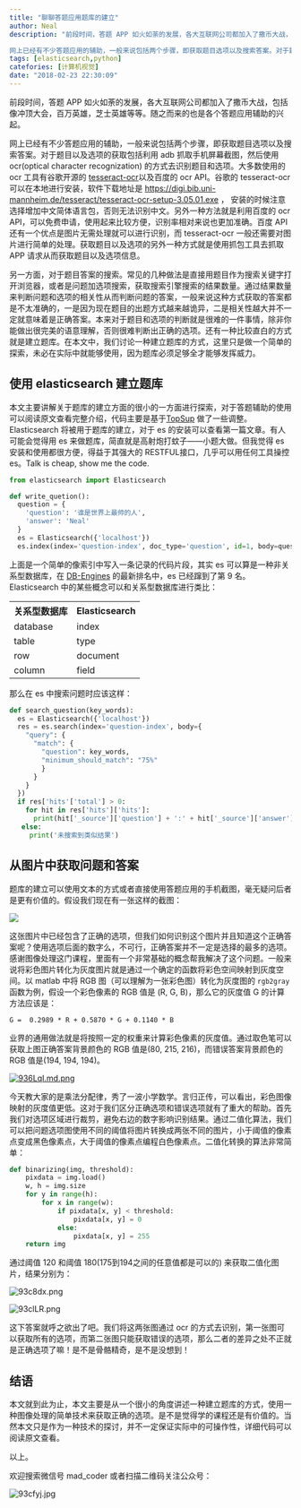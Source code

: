 ```yaml
---
title: "聊聊答题应用题库的建立"
author: Neal
description: "前段时间，答题 APP 如火如荼的发展，各大互联网公司都加入了撒币大战，包括像冲顶大会，百万英雄，芝士英雄等等。随之而来的也是各个答题应用辅助的兴起。

网上已经有不少答题应用的辅助，一般来说包括两个步骤，即获取题目选项以及搜索答案。对于题目以及选项的获取包括利用 adb 抓取手机屏幕截图，然后使用 ocr(optical character recognization) 的方式去识别题目和选项。..."
tags: [elasticsearch,python]
catefories: [计算机视觉]
date: "2018-02-23 22:30:09"
---
```

前段时间，答题 APP 如火如荼的发展，各大互联网公司都加入了撒币大战，包括像冲顶大会，百万英雄，芝士英雄等等。随之而来的也是各个答题应用辅助的兴起。

网上已经有不少答题应用的辅助，一般来说包括两个步骤，即获取题目选项以及搜索答案。对于题目以及选项的获取包括利用 adb 抓取手机屏幕截图，然后使用 ocr(optical character recognization) 的方式去识别题目和选项。大多数使用的 ocr 工具有谷歌开源的 [tesseract-ocr](https://github.com/tesseract-ocr/tesseract)以及百度的 ocr API。谷歌的 tesseract-ocr 可以在本地进行安装，软件下载地址是 https://digi.bib.uni-mannheim.de/tesseract/tesseract-ocr-setup-3.05.01.exe ， 安装的时候注意选择增加中文简体语言包，否则无法识别中文。另外一种方法就是利用百度的 ocr API，可以免费申请，使用起来比较方便，识别率相对来说也更加准确。百度 API 还有一个优点是图片无需处理就可以进行识别，而 tesseract-ocr 一般还需要对图片进行简单的处理。获取题目以及选项的另外一种方式就是使用抓包工具去抓取 APP 请求从而获取题目以及选项信息。

另一方面，对于题目答案的搜索。常见的几种做法是直接用题目作为搜索关键字打开浏览器，或者是问题加选项搜索，获取搜索引擎搜索的结果数量。通过结果数量来判断问题和选项的相关性从而判断问题的答案，一般来说这种方式获取的答案都是不太准确的，一是因为现在题目的出题方式越来越诡异，二是相关性越大并不一定就意味着是正确答案。本来对于题目和选项的判断就是很难的一件事情，除非你能做出很完美的语意理解，否则很难判断出正确的选项。还有一种比较直白的方式就是建立题库。在本文中，我们讨论一种建立题库的方式，这里只是做一个简单的探索，未必在实际中就能够使用，因为题库必须足够全才能够发挥威力。

## 使用 elasticsearch 建立题库
本文主要讲解关于题库的建立方面的很小的一方面进行探索，对于答题辅助的使用可以阅读原文查看完整介绍，代码主要是基于[TopSup](https://github.com/Skyexu/TopSup) 做了一些调整。Elasticsearch 将被用于题库的建立，对于 es 的安装可以查看第一篇文章。有人可能会觉得用 es 来做题库，简直就是高射炮打蚊子——小题大做。但我觉得 es 安装和使用都很方便，得益于其强大的 RESTFUL接口，几乎可以用任何工具操控 es。Talk is cheap, show me the code.

```python
from elasticsearch import Elasticsearch

def write_quetion():
  question = {
    'question': '谁是世界上最帅的人',
    'answer': 'Neal'
  }
  es = Elasticsearch({'localhost'})
  es.index(index='question-index', doc_type='question', id=1, body=question)
```

上面是一个简单的像索引中写入一条记录的代码片段，其实 es 可以算是一种非关系型数据库，在 [DB-Engines](https://db-engines.com/en/ranking) 的最新排名中，es 已经蹿到了第 9 名。Elasticsearch 中的某些概念可以和关系型数据库进行类比：

<table>
  <tr>
  <th>关系型数据库</th>
  <th>Elasticsearch</th>
  </tr>
  <tr>
  <td>database</td>
  <td>index</td>
  </tr>
  <tr>
  <td>table</td>
  <td>type</td>
  </tr>
  <tr>
  <td>row</td>
  <td>document</td>
  </tr>
  <tr>
  <td>column</td>
  <td>field</td>
  </tr>
</table>

那么在 es 中搜索问题时应该这样：

```python
def search_question(key_words):
  es = Elasticsearch({'localhost'})
  res = es.search(index='question-index', body={
    "query": {
      "match": {
        "question": key_words,
        "minimum_should_match": "75%"
        }
      }
    }
  })
  if res['hits'['total'] > 0:
    for hit in res['hits']['hits']:
      print(hit['_source']['question'] + ':' + hit['_source']['answer'])
   else:
     print('未搜索到类似结果')
```
 
## 从图片中获取问题和答案
题库的建立可以使用文本的方式或者直接使用答题应用的手机截图，毫无疑问后者是更有价值的。假设我们现在有一张这样的截图：
 
 ![](https://user-gold-cdn.xitu.io/2018/2/10/1617eae1206b47b4?w=401&h=713&f=png&s=256870)
 
这张图片中已经包含了正确的选项，但我们如何识别这个图片并且知道这个正确答案呢？使用选项后面的数字么，不可行，正确答案并不一定是选择的最多的选项。感谢图像处理这门课程，里面有一个非常基础的概念帮我解决了这个问题。一般来说将彩色图片转化为灰度图片就是通过一个确定的函数将彩色空间映射到灰度空间。以 matlab 中将 RGB 图（可以理解为一张彩色图）转化为灰度图的 `rgb2gray` 函数为例，假设一个彩色像素的 RGB 值是 (R, G, B)，那么它的灰度值 G 的计算方法应该是：
 
`G =  0.2989 * R + 0.5870 * G + 0.1140 * B`

业界的通用做法就是将按照一定的权重来计算彩色像素的灰度值。通过取色笔可以获取上图正确答案背景颜色的 RGB 值是(80, 215, 216)，而错误答案背景颜色的 RGB 值是(194, 194, 194)。

[![936LqI.md.png](https://user-gold-cdn.xitu.io/2018/2/10/1617eae1c9c6d842?w=680&h=555&f=png&s=165381)](https://imgchr.com/i/936LqI)

今天教大家的是乘法分配律，秀了一波小学数学。言归正传，可以看出，彩色图像映射的灰度值更低。这对于我们区分正确选项和错误选项就有了重大的帮助。首先我们对选项区域进行裁剪，避免右边的数字影响识别结果。通过二值化算法，我们可以把问题选项图使用不同的阈值将图片转换成两张不同的图片，小于阈值的像素点变成黑色像素点，大于阈值的像素点编程白色像素点。二值化转换的算法非常简单：

```python
def binarizing(img, threshold):
    pixdata = img.load()
    w, h = img.size
    for y in range(h):
        for x in range(w):
            if pixdata[x, y] < threshold:
                pixdata[x, y] = 0
            else:
                pixdata[x, y] = 255
    return img
```

通过阈值 120 和阈值 180(175到194之间的任意值都是可以的) 来获取二值化图片，结果分别为：

![93c8dx.png](https://user-gold-cdn.xitu.io/2018/2/10/1617eae1b80a48f3?w=655&h=554&f=png&s=53327)

![93clLR.png](https://user-gold-cdn.xitu.io/2018/2/10/1617eae1bc0f0f75?w=651&h=623&f=png&s=64677)

这下答案就呼之欲出了吧。我们将这两张图通过 ocr 的方式去识别，第一张图可以获取所有的选项，而第二张图只能获取错误的选项，那么二者的差异之处不正就是正确选项了嘛！是不是骨骼精奇，是不是没想到！

## 结语
本文就到此为止，本文主要是从一个很小的角度讲述一种建立题库的方式，使用一种图像处理的简单技术来获取正确的选项。是不是觉得学的课程还是有价值的。当然本文只是作为一种技术的探讨，并不一定保证实际中的可操作性，详细代码可以阅读原文查看。

以上。

欢迎搜索微信号 mad_coder 或者扫描二维码关注公众号：

![93cfyj.jpg](https://user-gold-cdn.xitu.io/2018/2/10/1617eae1b59c001c?w=258&h=258&f=jpeg&s=27683)
